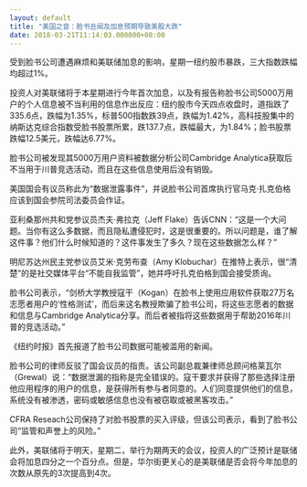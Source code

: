 ```yaml
---
layout: default
title: "美国之音：脸书丑闻及加息预期导致美股大跌"
date: 2018-03-21T11:14:03.000000+08:00
---
```


受到脸书公司遭遇麻烦和美联储加息的影响，星期一纽约股市暴跌，三大指数跌幅均超过1%。

投资人对美联储将于本星期进行今年首次加息，以及有报告称脸书公司5000万用户的个人信息被不当利用的信息作出反应：纽约股市今天四点收盘时，道指跌了335.6点，跌幅为1.35%，标普500指数跌39点，跌幅为1.42%，高科技股集中的纳斯达克综合指数受脸书股票所累，跌137.7点，跌幅最大，为1.84%；脸书股票跌幅12.5美元，跌幅达6.77%。

脸书公司被发现其5000万用户资料被数据分析公司Cambridge Analytica获取后不当用于川普竞选活动，而且在这些信息使用后没有销毁。

美国国会有议员称此为“数据泄露事件”，并说脸书公司首席执行官马克·扎克伯格应该到国会参院司法委员会作证。

亚利桑那州共和党参议员杰夫·弗拉克（Jeff Flake）告诉CNN：“这是一个大问题。当你有这么多数据，而且隐私遭侵犯时，这是很重要的。所以问题是，谁了解这件事？他们什么时候知道的？这件事发生了多久？现在这些数据怎么样？”

明尼苏达州民主党参议员艾米·克劳布查（Amy Klobuchar）在推特上表示，很“清楚”的是社交媒体平台“不能自我监管”，她并呼吁扎克伯格到国会接受质询。

脸书公司表示，“剑桥大学教授寇干（Kogan）在脸书上使用应用软件获取27万名志愿者用户的‘性格测试’，而后来这名教授欺骗了脸书公司，将这些志愿者的数据和信息与Cambridge Analytica分享。而后者被指将这些数据用于帮助2016年川普的竞选活动。”

《纽约时报》首先报道了脸书公司数据可能被滥用的新闻。

脸书公司的律师反驳了国会议员的指责。该公司副总裁兼律师总顾问格莱瓦尔（Grewal）说：“数据泄漏的指称是完全错误的。寇干要求并获得了那些选择注册他应用程序的用户的信息，是获得所有参与者同意的。人们同意提供他们的信息，系统没有被渗透，密码或敏感信息也没有被窃取或被黑客攻击。”

CFRA Reseach公司保持了对脸书股票的买入评级，但该公司表示，看到了脸书公司“监管和声誉上的风险。”

此外，美联储将于明天，星期二，举行为期两天的会议，投资人的广泛预计是联储会将加息四分之一个百分点。但是，华尔街更关心的是美联储是否会将今年加息的次数从原先的3次提高到4次。

